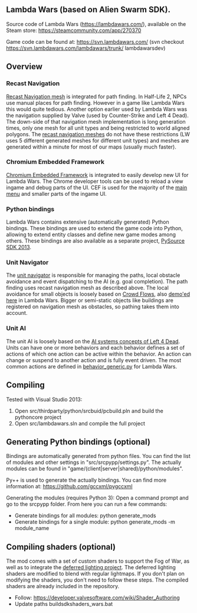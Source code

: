 ## Lambda Wars (based on Alien Swarm SDK).
Source code of Lambda Wars (https://lambdawars.com/), available on the Steam store: https://steamcommunity.com/app/270370

Game code can be found at: https://svn.lambdawars.com/ (svn checkout https://svn.lambdawars.com/lambdawars/trunk/ lambdawarsdev)

## Overview

### Recast Navigation
[Recast Navigation mesh](https://github.com/recastnavigation/recastnavigation) is integrated for path finding. 
In Half-Life 2, NPCs use manual places for path finding. However in a game like
Lambda Wars this would quite tedious. Another option earlier used by Lambda Wars was the navigation supplied by Valve (used by Counter-Strike
and Left 4 Dead). The down-side of that navigation mesh implementation is long generation times, only one mesh for all unit types and being restricted to
world aligned polygons.
The [recast navigation meshes](https://www.youtube.com/watch?v=oTYREslZu2s) do not have these restrictions (LW uses 5 different 
generated meshes for different unit types) and meshes are generated within a minute for most of our maps (usually much faster).

### Chromium Embedded Framework
[Chromium Embedded Framework](https://bitbucket.org/chromiumembedded/cef) is integrated to easily develop new UI for Lambda Wars.
The Chrome developer tools can be used to reload a view ingame and debug parts of the UI.
CEF is used for the majority of the 
[main menu](https://svn.lambdawars.com/listing.php?repname=Lambda+Wars&path=%2Ftrunk%2Fui%2Fmenu_next%2F&#a02c1dfbdceec971815a7fcae4eb0e8f1) 
and smaller parts of the ingame UI.

### Python bindings
Lambda Wars contains extensive (automatically generated) Python bindings. These bindings are used to extend the game code into Python, allowing
to extend entity classes and define new game modes among others. These bindings are also available as a separate project, 
[PySource SDK 2013](https://github.com/Sandern/py-source-sdk-2013).

### Unit Navigator
The [unit navigator](https://github.com/Sandern/lambdawars/blob/develop/src/game/server/lambdawars/unit_navigator.cpp) is responsible for managing the paths, local obstacle avoidance and event dispatching to the AI (e.g. goal completion). The path finding
uses recast navigation mesh as described above. The local avoidance for small objects is loosely based on [Crowd Flows](http://grail.cs.washington.edu/projects/crowd-flows/), also
[demo'ed here](https://www.youtube.com/watch?v=4FrqW_DiugI) in Lambda Wars. Bigger or semi-static objects like buildings are registered on navigation mesh as obstacles, so pathing
takes them into account.

### Unit AI
The unit AI is loosely based on the [AI systems concepts of Left 4 Dead](http://www.valvesoftware.com/publications/2009/ai_systems_of_l4d_mike_booth.pdf).
Units can have one or more behaviors and each behavior defines a set of actions of which one action can be active within the behavior. An action can change 
or suspend to another action and is fully event driven. The most common actions are defined in 
[behavior_generic.py](https://svn.lambdawars.com/filedetails.php?repname=Lambda+Wars&path=%2Ftrunk%2Fpython%2Fcore%2Funits%2Fbehavior_generic.py) for Lambda Wars.

## Compiling
Tested with Visual Studio 2013:

1. Open src/thirdparty/python/srcbuid/pcbuild.pln and build the pythoncore project
2. Open src/lambdawars.sln and compile the full project

## Generating Python bindings (optional)
Bindings are automatically generated from python files.
You can find the list of modules and other settings in "src/srcpypp/settings.py".
The actually modules can be found in "game/(client|server|shared)/python/modules".

Py++ is used to generate the actually bindings. You can find more information at:
https://github.com/gccxml/pygccxml

Generating the modules (requires Python 3):
Open a command prompt and go to the srcpypp folder.
From here you can run a few commands:
- Generate bindings for all modules: python generate_mods
- Generate bindings for a single module: python generate_mods -m module_name

## Compiling shaders (optional)
The mod comes with a set of custom shaders to support the Fog of War, as well as to integrate the [deferred lighting project](https://www.youtube.com/watch?v=bMjXx-KweIo). The deferred lighting shaders are modified to blend with regular lightmaps. If you don't plan on modifying the shaders, you don't need to follow these steps. The compiled shaders are already included in the repository.
- Follow: https://developer.valvesoftware.com/wiki/Shader_Authoring
- Update paths buildsdkshaders_wars.bat
